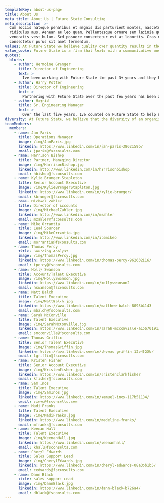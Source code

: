 ```yaml
---
templateKey: about-us-page
title: About Us
meta_title: About Us | Future State Consulting
meta_description: >-
  Cum sociis natoque penatibus et magnis dis parturient montes, nascetur
  ridiculus mus. Aenean eu leo quam. Pellentesque ornare sem lacinia quam
  venenatis vestibulum. Sed posuere consectetur est at lobortis. Cras mattis
  consectetur purus sit amet fermentum.
values: At Future State we believe quality over quantity results in the best outcomes. That means we nurture relationships first and then do the legwork to prescreen and match right fit diverse candidates with organizations and provide custom consulting.
value_quote: Future State is a firm that leads with a communicative and ethical approach in all aspects of their business. Theyre inclusive collaborative and always driven to support our organizations growth. -VP of Engineering Fortune 500 Company
quotes:
  blurbs:
    - author: Hermoine Granger
      title: Director of Engineering
      text: >
        Ive been working with Future State the past 3+ years and they have been great at finding the best talent for us! They are also extremely nice to work with! Would always recommend them!
    - author: Harry Potter
      title: Director of Engineering
      text: >
        Partnering with Future State over the past few years has been absolutely fantastic! Their collaborative approach in deeply understanding our business problem - both the vision of what we are building and where we are going, time and again has helped us establish and refine a hiring strategy that has found us many incredibly talented engineers and engineering leaders. I highly recommend working together with them. You will truly see the difference!
    - author: Hagrid
      title: Sr. Engineering Manager
      text: >
        Over the last five years, Ive counted on Future State to help me build world-class teams at Nike, WalmartLabs, and now eBay. With every engagement, whether Im looking to hire a single specialist or build an entire squad, the team at Future State listens to my needs, and quickly delivers a short list of candidates that are excited for the opportunity.
diversity: At Future State, we believe that the diversity of an organizations talent facilitates diversity of thought and creativity, and establishes a more equitable workplace and world.
teamMembers:
  members:
    - name: Jan Paris
      title: Operations Manager
      image: /img/JanParis.jpg
      linkedin: https://www.linkedin.com/in/jan-paris-3862159b/
      email: jparis@fsconsults.com
    - name: Harrison Bishop
      title: Partner, Managing Director
      image: /img/HarrisonBishop.jpg
      linkedin: http://www.linkedin.com/in/harrisonbishop
      email: hbishop@fsconsults.com
    - name: Kylie Brunger-Stapleton
      title: Senior Account Executive
      image: /img/KylieBrungerStapleton.jpg
      linkedin: https://www.linkedin.com/in/kylie-brunger/
      email: kbrunger@fsconsults.com
    - name: Michael Zahler
      title: Director of Accounts
      image: /img/MichaelZahler.jpg
      linkedin: http://www.linkedin.com/in/mzahler
      email: mzahler@fsconsults.com
    - name: Mike Orrantia
      title: Lead Sourcer
      image: /img/MikeOrrantia.jpg
      linkedin: http://www.linkedin.com/in/itsmikeo
      email: morrantia@fsconsults.com
    - name: Thomas Percy
      title: Sourcing Analyst
      image: /img/ThomasPercy.jpg
      linkedin: https://www.linkedin.com/in/thomas-percy-962632116/
      email: tpercy@fsconsults.com
    - name: Holly Swanson
      title: Account/Talent Executive
      image: /img/HollySwanson.jpg
      linkedin: https://www.linkedin.com/in/hollyswanson2
      email: hswanson@fsconsults.com
    - name: Matt Balch
      title: Talent Executive
      image: /img/MattBalch.jpg
      linkedin: https://www.linkedin.com/in/matthew-balch-8093b4143
      email: mbalch@fsconsults.com
    - name: Sarah McConville
      title: Talent Executive
      image: /img/SarahMcConville.jpg
      linkedin: https://www.linkedin.com/in/sarah-mcconville-a1bb70191/
      email: smcconville@fsconsults.com
    - name: Thomas Griffin
      title: Senior Talent Executive
      image: /img/ThomasGriffin.jpg
      linkedin: https://www.linkedin.com/in/thomas-griffin-12b4623b/
      email: tgriffin@fsconsults.com
    - name: Kristen Fisher
      title: Senior Account Executive
      image: /img/KristenFisher.jpg
      linkedin: https://www.linkedin.com/in/kristenclarkfisher
      email: kfisher@fsconsults.com
    - name: Sam Inos
      title: Talent Executive
      image: /img/SamInos.jpg
      linkedin: https://www.linkedin.com/in/samuel-inos-117b51184/
      email: sinos@fsconsults.com
    - name: Madi Franks
      title: Talent Executive
      image: /img/MadiFranks.jpg
      linkedin: https://www.linkedin.com/in/madeline-franks/
      email: mfranks@fsconsults.com
    - name: Keenan Hall
      title: Talent Executive
      image: /img/KeenanHall.jpg
      linkedin: https://www.linkedin.com/in/keenanhall/
      email: khall@fsconsults.com
    - name: Cheryl Edwards
      title: Sales Support Lead
      image: /img/CherylEdwards.jpg
      linkedin: https://www.linkedin.com/in/cheryl-edwards-08a3bb1b5/
      email: cedwards@fsconsults.com
    - name: Dann Black
      title: Sales Support Lead
      image: /img/DannBlack.jpg
      linkedin: https://www.linkedin.com/in/dann-black-b726a4/
      email: dblack@fsconsults.com
---
```

